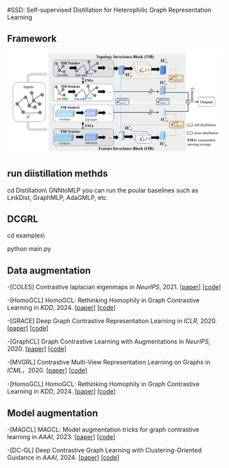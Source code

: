 #SSD: Self-supervised Distillation for Heterophilic Graph Representation Learning

## Framework

![Framework](Framework.png)



## run diistillation methds
cd Distillation\ GNNtoMLP  you can run the poular baselines such as  LinkDist, GraphMLP, AdaGMLP, etc   



## DCGRL

cd examples\

python main.py



## Data augmentation

-[COLES]  Contrastive laplacian eigenmaps in *NeurIPS*, 2021. [\[paper\]](https://proceedings.neurips.cc/paper/2021/hash/2d1b2a5ff364606ff041650887723470-Abstract.html)  [\[code\]](https://github.com/allenhaozhu/COLES)

-[HomoGCL]  HomoGCL: Rethinking Homophily in Graph Contrastive Learning in *KDD*, 2024. [\[paper\]](https://arxiv.org/abs/2306.09614)  [\[code\]](https://github.com/wenzhilics/HomoGCL)

-[GRACE] Deep Graph Contrastive Representation Learning  in *ICLR*, 2020. [\[paper\]](https://arxiv.org/abs/2006.04131)  [\[code\]](https://github.com/CRIPAC-DIG/GRACE)

-[GraphCL] Graph Contrastive Learning with Augmentations  in *NeurIPS*, 2020. [\[paper\]](https://arxiv.org/abs/2010.13902)  [\[code\]](https://github.com/Shen-Lab/GraphCL)

-[MVGRL]  Contrastive Multi-View Representation Learning on Graphs  in *ICML*，2020. [\[paper\]](https://arxiv.org/abs/2006.05582)  [\[code\]](https://github.com/kavehhassani/mvgrl)

-[HomoGCL]  HomoGCL: Rethinking Homophily in Graph Contrastive Learning in *KDD*, 2024. [\[paper\]](https://arxiv.org/abs/2306.09614)  [\[code\]](https://github.com/wenzhilics/HomoGCL)

## Model augmentation

-[MAGCL] MAGCL: Model augmentation tricks for graph contrastive learning  in *AAAI*, 2023. [\[paper\]](https://ojs.aaai.org/index.php/AAAI/article/view/25547)   [\[code\]](https://github.com/GXM1141/MA-GCL)

-[DC-GL] Deep Contrastive Graph Learning with Clustering-Oriented Guidance  in *AAAI*, 2024. [\[paper\]](https://ojs.aaai.org/index.php/AAAI/article/view/29016)   [\[code\]](https://github.com/drongwbc/DCGL-AAAI24)

